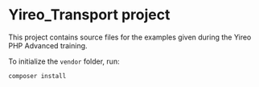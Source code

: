 # Yireo_Transport project
This project contains source files for the examples given during the Yireo PHP Advanced training.

To initialize the `vendor` folder, run:

    composer install
